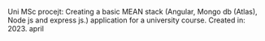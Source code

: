 Uni MSc procejt: Creating a basic MEAN stack (Angular, Mongo db (Atlas), Node js and express js.) application for a university course.
Created in: 2023. april

